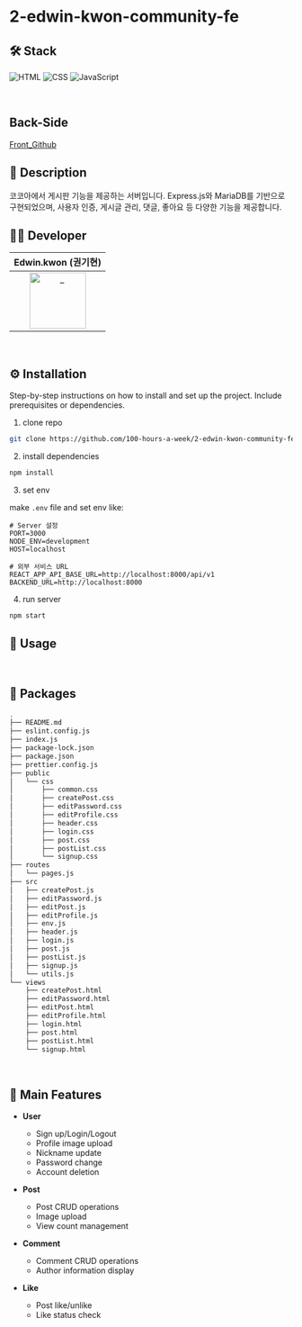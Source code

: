 # 2-edwin-kwon-community-fe

## 🛠️ Stack

![HTML](https://img.shields.io/badge/HTML-E34F26?style=flat&logo=html5&logoColor=white)
![CSS](https://img.shields.io/badge/CSS-1572B6?style=flat&logo=css3&logoColor=white)
![JavaScript](https://img.shields.io/badge/JavaScript-F7DF1E?style=flat&logo=javascript&logoColor=black)


<br />

## Back-Side
[Front_Github](https://github.com/100-hours-a-week/2-edwin-kwon-community-be)

## 📝 Description

코코아에서 게시판 기능을 제공하는 서버입니다. Express.js와 MariaDB를 기반으로 구현되었으며, 사용자 인증, 게시글 관리, 댓글, 좋아요 등 다양한 기능을 제공합니다.

## 👨‍💻 Developer

<div align=center>

|                                                           Edwin.kwon (권기현)                                                          |
| :------------------------------------------------------------------------------------------------------------------------: |
| <a href="https://github.com/ghyen"> <img src="https://avatars.githubusercontent.com/ghyen" width=100px alt="_"/></a> |

</div>

<br />

## ⚙️ Installation
Step-by-step instructions on how to install and set up the project. Include prerequisites or dependencies.
1. clone repo
```bash
git clone https://github.com/100-hours-a-week/2-edwin-kwon-community-fe.git
```

2. install dependencies
```bash
npm install
```

3. set env

make `.env` file and set env like:
```env
# Server 설정
PORT=3000
NODE_ENV=development
HOST=localhost

# 외부 서비스 URL
REACT_APP_API_BASE_URL=http://localhost:8000/api/v1
BACKEND_URL=http://localhost:8000
```

4. run server
```bash
npm start
```
## 👀 Usage
<!-- ![usgae video](soon) -->

<br />

## 📁 Packages
```bash
.
├── README.md
├── eslint.config.js
├── index.js
├── package-lock.json
├── package.json
├── prettier.config.js
├── public
│   └── css
│       ├── common.css
│       ├── createPost.css
│       ├── editPassword.css
│       ├── editProfile.css
│       ├── header.css
│       ├── login.css
│       ├── post.css
│       ├── postList.css
│       └── signup.css
├── routes
│   └── pages.js
├── src
│   ├── createPost.js
│   ├── editPassword.js
│   ├── editPost.js
│   ├── editProfile.js
│   ├── env.js
│   ├── header.js
│   ├── login.js
│   ├── post.js
│   ├── postList.js
│   ├── signup.js
│   └── utils.js
└── views
    ├── createPost.html
    ├── editPassword.html
    ├── editPost.html
    ├── editProfile.html
    ├── login.html
    ├── post.html
    ├── postList.html
    └── signup.html
```
<br />

## 🌟 Main Features
- **User**
  - Sign up/Login/Logout
  - Profile image upload
  - Nickname update
  - Password change
  - Account deletion

- **Post**
  - Post CRUD operations
  - Image upload
  - View count management

- **Comment**
  - Comment CRUD operations
  - Author information display

- **Like**
  - Post like/unlike
  - Like status check

